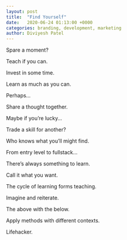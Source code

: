 ```yaml
---
layout: post
title:  "Find Yourself"
date:   2020-06-24 01:13:00 +0000
categories: branding, development, marketing
author: Diviyesh Patel
---
```


Spare a moment?

Teach if you can.

Invest in some time.

Learn as much as you can.

Perhaps…

Share a thought together.

Maybe if you’re lucky…

Trade a skill for another?

Who knows what you’ll might find.

From entry level to fullstack…

There’s always something to learn.

Call it what you want.

The cycle of learning forms teaching.

Imagine and reiterate.

The above with the below.

Apply methods with different contexts.

Lifehacker.
